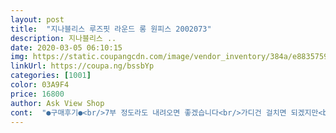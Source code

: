 ```yaml
---
layout: post 
title:  "지나블리스 루즈핏 라운드 롱 원피스 2002073" 
description: 지나블리스 ..
date: 2020-03-05 06:10:15 
img: https://static.coupangcdn.com/image/vendor_inventory/384a/e88357593c645370385b96a44fd58bf3356b4dd360e83e45f18c2d7a9b09.jpg 
linkUrl: https://coupa.ng/bssbYp 
categories: [1001] 
color: 03A9F4 
price: 16800 
author: Ask View Shop 
cont:  "●구매후기●<br/>7부 정도라도 내려오면 좋겠습니다<br/>가디건 걸치면 되겠지만<br/>다 좋은데 요즘 계절상<br/>마트갈때? 입고가면 좋겠어요ㅎㅎ 마감도 나쁘지않아요~~ 완전 만족합니다~!<br/>사이즈는  괜찮아요<br/>상품 잘 받았습니다<br/>소매 짧은거만 문제네요  ㅎ<br/>좀더 날이 따뜻해지면 입어야<br/>키가 155인데 종아리 내려오네요<br/>팔이 넘 짧은게 좀 그렇네요<br/>편하게 입으려고 구입! 배송 빠르고 저렴하고 나쁘지않아요ㅎㅎ<br/>평소 77 입어요<br/>할듯 합니다  ㅎ<br/>홈웨어로 구입했어요.<br/> 칠부소매에 면소재라 지금 입기에 딱이네요.<br/> 제가 열체질이라ㅎ 핏도 예쁘고 품도 넉넉하니 아주 좋습니다.<br/> 잘입을게요^^<br/>" 
---
```

